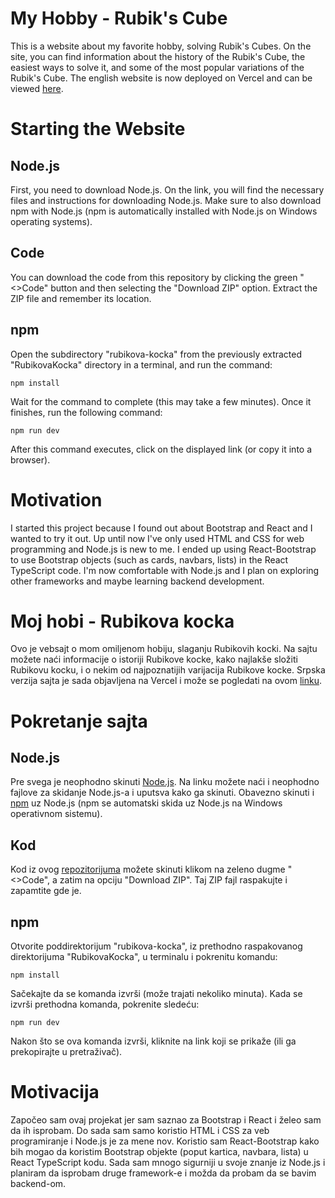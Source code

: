 # My Hobby - Rubik's Cube
This is a website about my favorite hobby, solving Rubik's Cubes. On the site, you can find information about the history of the Rubik's Cube, the easiest ways to solve it, and some of the most popular variations of the Rubik's Cube. The english website is now deployed on Vercel and can be viewed [here](https://rubikova-kocka.vercel.app/en).

# Starting the Website
## Node.js
First, you need to download Node.js. On the link, you will find the necessary files and instructions for downloading Node.js. Make sure to also download npm with Node.js (npm is automatically installed with Node.js on Windows operating systems).
## Code
You can download the code from this repository by clicking the green "<>Code" button and then selecting the "Download ZIP" option. Extract the ZIP file and remember its location.
## npm
Open the subdirectory "rubikova-kocka" from the previously extracted "RubikovaKocka" directory in a terminal, and run the command:
```
npm install
```
Wait for the command to complete (this may take a few minutes). Once it finishes, run the following command:
```
npm run dev
```
After this command executes, click on the displayed link (or copy it into a browser).

# Motivation
I started this project because I found out about Bootstrap and React and I wanted to try it out. Up until now I've only used HTML and CSS for web programming and Node.js is new to me. I ended up using React-Bootstrap to use Bootstrap objects (such as cards, navbars, lists) in the React TypeScript code. I'm now comfortable with Node.js and I plan on exploring other frameworks and maybe learning backend development.

# Moj hobi - Rubikova kocka
Ovo je vebsajt o mom omiljenom hobiju, slaganju Rubikovih kocki. Na sajtu možete naći informacije o istoriji Rubikove kocke, kako najlakše složiti Rubikovu kocku, i o nekim od najpoznatijih varijacija Rubikove kocke. Srpska verzija sajta je sada objavljena na Vercel i može se pogledati na ovom [linku](https://rubikova-kocka.vercel.app/).

# Pokretanje sajta
## Node.js
Pre svega je neophodno skinuti [Node.js](https://nodejs.org/). Na linku možete naći i neophodno fajlove za skidanje Node.js-a i uputsva kako ga skinuti. Obavezno skinuti i [npm](https://www.npmjs.com/) uz Node.js (npm se automatski skida uz Node.js na Windows operativnom sistemu).
## Kod
Kod iz ovog [repozitorijuma](https://github.com/kimax0/RubikovaKocka/) možete skinuti klikom na zeleno dugme "<>Code", a zatim na opciju "Download ZIP". Taj ZIP fajl raspakujte i zapamtite gde je.
## npm
Otvorite poddirektorijum "rubikova-kocka", iz prethodno raspakovanog direktorijuma "RubikovaKocka", u terminalu i pokrenitu komandu:
```
npm install
```
Sačekajte da se komanda izvrši (može trajati nekoliko minuta). Kada se izvrši prethodna komanda, pokrenite sledeću:
```
npm run dev
```
Nakon što se ova komanda izvrši, kliknite na link koji se prikaže (ili ga prekopirajte u pretraživač).

# Motivacija
Započeo sam ovaj projekat jer sam saznao za Bootstrap i React i želeo sam da ih isprobam. Do sada sam samo koristio HTML i CSS za veb programiranje i Node.js je za mene nov. Koristio sam React-Bootstrap kako bih mogao da koristim Bootstrap objekte (poput kartica, navbara, lista) u React TypeScript kodu. Sada sam mnogo sigurniji u svoje znanje iz Node.js i planiram da isprobam druge framework-e i možda da probam da se bavim backend-om.
